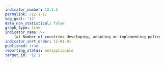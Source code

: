 ```yaml
---
indicator_number: 12.1.1
permalink: /12-1-1/
sdg_goal: '12'
data_non_statistical: false
graph_type: line
indicator_name: >-
    (a) Number of countries developing, adopting or implementing policy instruments aimed at supporting the shift to sustainable consumption and production
indicator_sort_order: 12-01-01
published: true
reporting_status: notapplicable
target_id: '12.1'
---
```

